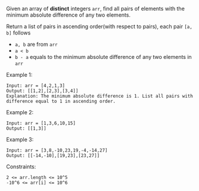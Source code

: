Given an array of **distinct** integers `arr`, find all pairs of elements with the minimum absolute difference of any two
elements.

Return a list of pairs in ascending order(with respect to pairs), each pair `[a, b]` follows

- `a, b` are from `arr`
- `a < b`
- `b - a` equals to the minimum absolute difference of any two elements in `arr`

Example 1:

```
Input: arr = [4,2,1,3]
Output: [[1,2],[2,3],[3,4]]
Explanation: The minimum absolute difference is 1. List all pairs with difference equal to 1 in ascending order.
```

Example 2:

```
Input: arr = [1,3,6,10,15]
Output: [[1,3]]
```

Example 3:

```
Input: arr = [3,8,-10,23,19,-4,-14,27]
Output: [[-14,-10],[19,23],[23,27]]
```

Constraints:

```
2 <= arr.length <= 10^5
-10^6 <= arr[i] <= 10^6
```
